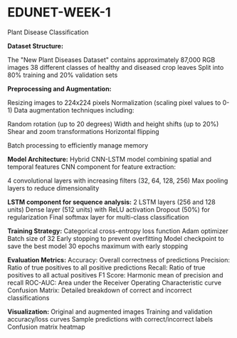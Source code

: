 # EDUNET-WEEK-1
Plant Disease Classification 

**Dataset Structure:**

The "New Plant Diseases Dataset" contains approximately 87,000 RGB images
38 different classes of healthy and diseased crop leaves
Split into 80% training and 20% validation sets


**Preprocessing and Augmentation:**

Resizing images to 224x224 pixels
Normalization (scaling pixel values to 0-1)
Data augmentation techniques including:

Random rotation (up to 20 degrees)
Width and height shifts (up to 20%)
Shear and zoom transformations
Horizontal flipping

Batch processing to efficiently manage memory


**Model Architecture:**
Hybrid CNN-LSTM model combining spatial and temporal features
CNN component for feature extraction:

4 convolutional layers with increasing filters (32, 64, 128, 256)
Max pooling layers to reduce dimensionality


**LSTM component for sequence analysis:**
2 LSTM layers (256 and 128 units)
Dense layer (512 units) with ReLU activation
Dropout (50%) for regularization
Final softmax layer for multi-class classification

**Training Strategy:**
Categorical cross-entropy loss function
Adam optimizer
Batch size of 32
Early stopping to prevent overfitting
Model checkpoint to save the best model
30 epochs maximum with early stopping

**Evaluation Metrics:**
Accuracy: Overall correctness of predictions
Precision: Ratio of true positives to all positive predictions
Recall: Ratio of true positives to all actual positives
F1 Score: Harmonic mean of precision and recall
ROC-AUC: Area under the Receiver Operating Characteristic curve
Confusion Matrix: Detailed breakdown of correct and incorrect classifications

**Visualization:**
Original and augmented images
Training and validation accuracy/loss curves
Sample predictions with correct/incorrect labels
Confusion matrix heatmap
